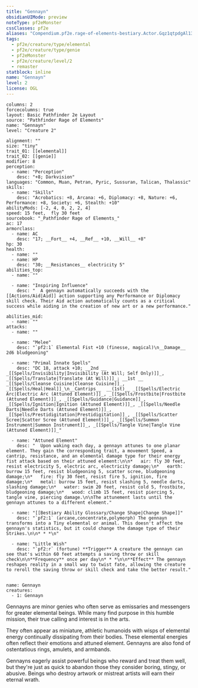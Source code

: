 ```yaml
---
title: "Gennayn"
obsidianUIMode: preview
noteType: pf2eMonster
cssClasses: pf2e
aliases: "Compendium.pf2e.rage-of-elements-bestiary.Actor.Gqz1qtpdgAl13pCE" 
tags:
  - pf2e/creature/type/elemental
  - pf2e/creature/type/genie
  - pf2eMonster
  - pf2e/creature/level/2
  - remaster
statblock: inline
name: "Gennayn"
level: 2
license: OGL
---
```


```statblock
columns: 2
forcecolumns: true
layout: Basic Pathfinder 2e Layout
source: "Pathfinder Rage of Elements"
name: "Gennayn"
level: "Creature 2"

alignment: ""
size: "tiny"
trait_01: [[elemental]]
trait_02: [[genie]]
modifier: 8
perception:
  - name: "Perception"
    desc: "+8; Darkvision"
languages: "Common, Muan, Petran, Pyric, Sussuran, Talican, Thalassic"
skills:
  - name: "Skills"
    desc: "Acrobatics: +8, Arcana: +6, Diplomacy: +8, Nature: +6, Performance: +8, Society: +6, Stealth: +10"
abilityMods: [-2, 4, 0, 2, 2, 4]
speed: 15 feet,  fly 30 feet
sourcebook: "_Pathfinder Rage of Elements_"
ac: 17
armorclass:
  - name: AC
    desc: "17; __Fort__ +4, __Ref__ +10, __Will__ +8"
hp: 30
health:
  - name: ""
  - name: HP
    desc: "30; __Resistances__ electricity 5"
abilities_top:
  - name: ""

  - name: "Inspiring Influence"
    desc: "  A gennayn automatically succeeds with the [[Actions/Aid|Aid]] action supporting any Performance or Diplomacy skill check. Their Aid action automatically counts as a critical success while aiding in the creation of new art or a new performance."

abilities_mid:
  - name: ""
attacks:
  - name: ""

  - name: "Melee"
    desc: "`pf2:1` Elemental Fist +10 (finesse, magical)\n__Damage__  2d6 bludgeoning"

  - name: "Primal Innate Spells"
    desc: "DC 18, attack +10; __2nd __  _[[Spells/Invisibility|Invisibility (At Will; Self Only)]]_, _[[Spells/Translate|Translate (At Will)]]_; __1st __  _[[Spells/Cleanse Cuisine|Cleanse Cuisine]]_, _[[Spells/Heal|Heal]]_\n__Cantrips__  __(1st)__ _[[Spells/Electric Arc|Electric Arc (Attuned Element)]]_, _[[Spells/Frostbite|Frostbite (Attuned Element)]]_, _[[Spells/Guidance|Guidance]]_, _[[Spells/Ignition|Ignition (Attuned Element)]]_, _[[Spells/Needle Darts|Needle Darts (Attuned Element)]]_, _[[Spells/Prestidigitation|Prestidigitation]]_, _[[Spells/Scatter Scree|Scatter Scree (Attuned Element)]]_, _[[Spells/Summon Instrument|Summon Instrument]]_, _[[Spells/Tangle Vine|Tangle Vine (Attuned Element)]]_"

  - name: "Attuned Element"
    desc: "  Upon waking each day, a gennayn attunes to one planar element. They gain the corresponding trait, a movement Speed, a cantrip, resistance, and an elemental damage type for their energy fist attack based on their attuned element:\n\n*   air: fly 30 feet, resist electricity 5, electric arc, electricity damage;\n*   earth: burrow 15 feet, resist bludgeoning 5, scatter scree, bludgeoning damage;\n*   fire: fly 30 feet, resist fire 5, ignition, fire damage;\n*   metal: burrow 15 feet, resist slashing 5, needle darts, slashing damage;\n*   water: swim 20 feet, resist cold 5, frostbite, bludgeoning damage;\n*   wood: climb 15 feet, resist piercing 5, tangle vine, piercing damage.\n\nThe attunement lasts until the gennayn attunes to a different element."

  - name: "[[Bestiary Ability Glossary/Change Shape|Change Shape]]"
    desc: "`pf2:1` (arcane,concentrate,polymorph) The gennayn transforms into a Tiny elemental or animal. This doesn't affect the gennayn's statistics, but it could change the damage type of their Strikes.\n\n* * *\n"

  - name: "Little Wish"
    desc: "`pf2:r` (fortune) **Trigger** A creature the gennayn can see that's within 60 feet attempts a saving throw or skill check\n\n**Frequency** once per day\n* * *\n\n**Effect** The gennayn reshapes reality in a small way to twist fate, allowing the creature to reroll the saving throw or skill check and take the better result."
 
```

```encounter-table
name: Gennayn
creatures:
  - 1: Gennayn
```



Gennayns are minor genies who often serve as emissaries and messengers for greater elemental beings. While many find purpose in this humble mission, their true calling and interest is in the arts.

They often appear as miniature, athletic humanoids with wisps of elemental energy continually dissipating from their bodies. These elemental energies often reflect their emotions and attuned element. Gennayns are also fond of ostentatious rings, amulets, and armbands.

Gennayns eagerly assist powerful beings who reward and treat them well, but they're just as quick to abandon those they consider boring, stingy, or abusive. Beings who destroy artwork or mistreat artists will earn their eternal wrath.
